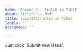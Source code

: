 ```yaml
---
name: 'Answer 3 : Tintin in Tibet'
about: "(╯°□°）╯︵ ┻━┻"
title: quiz|842|Tintin in Tibet
labels: ''
assignees: ''

---
```


Just click 'Submit new issue'.
